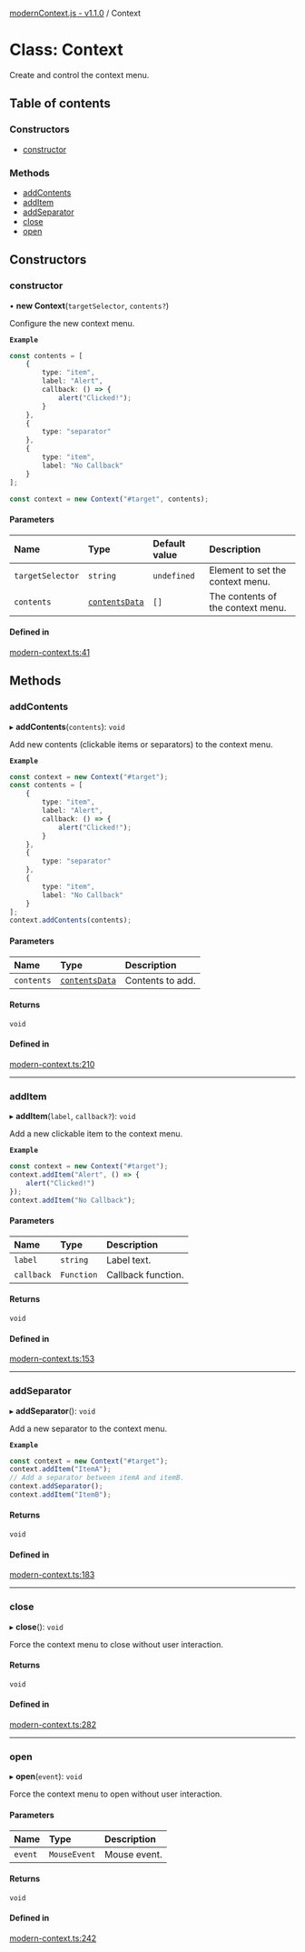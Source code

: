 [modernContext.js - v1.1.0](../README.md) / Context

# Class: Context

Create and control the context menu.

## Table of contents

### Constructors

- [constructor](Context.md#constructor)

### Methods

- [addContents](Context.md#addcontents)
- [addItem](Context.md#additem)
- [addSeparator](Context.md#addseparator)
- [close](Context.md#close)
- [open](Context.md#open)

## Constructors

### constructor

• **new Context**(`targetSelector`, `contents?`)

Configure the new context menu.

**`Example`**

```ts
const contents = [
    {
        type: "item",
        label: "Alert",
        callback: () => {
            alert("Clicked!");
        }
    },
    {
        type: "separator"
    },
    {
        type: "item",
        label: "No Callback"
    }
];

const context = new Context("#target", contents);
```

#### Parameters

| Name | Type | Default value | Description |
| :------ | :------ | :------ | :------ |
| `targetSelector` | `string` | `undefined` | Element to set the context menu. |
| `contents` | [`contentsData`](../README.md#contentsdata) | `[]` | The contents of the context menu. |

#### Defined in

[modern-context.ts:41](https://github.com/Robot-Inventor/modern-context.js/blob/47188ea/src/modern-context.ts#L41)

## Methods

### addContents

▸ **addContents**(`contents`): `void`

Add new contents (clickable items or separators) to the context menu.

**`Example`**

```ts
const context = new Context("#target");
const contents = [
    {
        type: "item",
        label: "Alert",
        callback: () => {
            alert("Clicked!");
        }
    },
    {
        type: "separator"
    },
    {
        type: "item",
        label: "No Callback"
    }
];
context.addContents(contents);
```

#### Parameters

| Name | Type | Description |
| :------ | :------ | :------ |
| `contents` | [`contentsData`](../README.md#contentsdata) | Contents to add. |

#### Returns

`void`

#### Defined in

[modern-context.ts:210](https://github.com/Robot-Inventor/modern-context.js/blob/47188ea/src/modern-context.ts#L210)

___

### addItem

▸ **addItem**(`label`, `callback?`): `void`

Add a new clickable item to the context menu.

**`Example`**

```ts
const context = new Context("#target");
context.addItem("Alert", () => {
    alert("Clicked!")
});
context.addItem("No Callback");
```

#### Parameters

| Name | Type | Description |
| :------ | :------ | :------ |
| `label` | `string` | Label text. |
| `callback` | `Function` | Callback function. |

#### Returns

`void`

#### Defined in

[modern-context.ts:153](https://github.com/Robot-Inventor/modern-context.js/blob/47188ea/src/modern-context.ts#L153)

___

### addSeparator

▸ **addSeparator**(): `void`

Add a new separator to the context menu.

**`Example`**

```ts
const context = new Context("#target");
context.addItem("ItemA");
// Add a separator between itemA and itemB.
context.addSeparator();
context.addItem("ItemB");
```

#### Returns

`void`

#### Defined in

[modern-context.ts:183](https://github.com/Robot-Inventor/modern-context.js/blob/47188ea/src/modern-context.ts#L183)

___

### close

▸ **close**(): `void`

Force the context menu to close without user interaction.

#### Returns

`void`

#### Defined in

[modern-context.ts:282](https://github.com/Robot-Inventor/modern-context.js/blob/47188ea/src/modern-context.ts#L282)

___

### open

▸ **open**(`event`): `void`

Force the context menu to open without user interaction.

#### Parameters

| Name | Type | Description |
| :------ | :------ | :------ |
| `event` | `MouseEvent` | Mouse event. |

#### Returns

`void`

#### Defined in

[modern-context.ts:242](https://github.com/Robot-Inventor/modern-context.js/blob/47188ea/src/modern-context.ts#L242)
